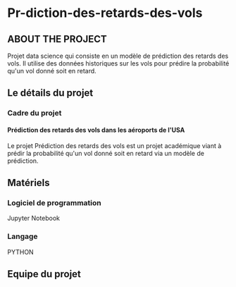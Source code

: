 # Pr-diction-des-retards-des-vols

ABOUT THE PROJECT 
-----------------

Projet data science qui consiste en un modèle de prédiction des retards des vols. Il utilise des données historiques sur les vols pour prédire la probabilité qu'un vol donné soit en retard.



Le détails du projet 
------------------------

### Cadre du projet

#### Prédiction des retards des vols dans les aéroports de l'USA

Le projet Prédiction des retards des vols est un projet académique viant à prédir la probabilité qu'un vol donné soit en retard via un modèle de prédiction.


Matériels
-------

### Logiciel de programmation
Jupyter Notebook


### Langage
PYTHON

Equipe du projet
----------------
